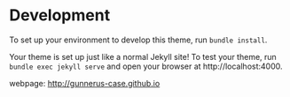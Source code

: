 # Development
To set up your environment to develop this theme, run `bundle install`.

Your theme is set up just like a normal Jekyll site! To test your theme, run `bundle exec jekyll serve` and open your browser at http://localhost:4000. 

webpage: 
http://gunnerus-case.github.io